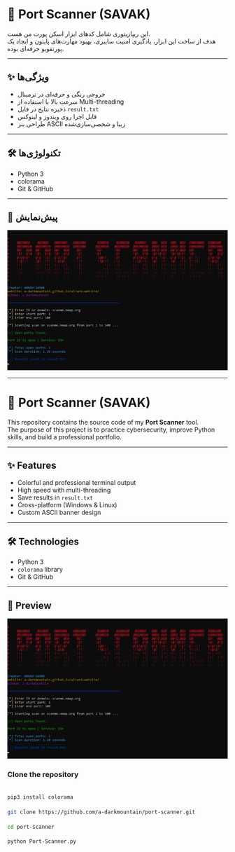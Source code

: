 # 🔎 Port Scanner (SAVAK)

این ریپازیتوری شامل کدهای ابزار اسکن پورت من هست.  
هدف از ساخت این ابزار، یادگیری امنیت سایبری، بهبود مهارت‌های پایتون و ایجاد یک پورتفویو حرفه‌ای بوده.  

---

## ✨ ویژگی‌ها
- خروجی رنگی و حرفه‌ای در ترمینال  
- سرعت بالا با استفاده از Multi-threading  
- ذخیره نتایج در فایل `result.txt`  
- قابل اجرا روی ویندوز و لینوکس  
- طراحی بنر ASCII زیبا و شخصی‌سازی‌شده  

---

## 🛠️ تکنولوژی‌ها
- Python 3  
- colorama 
- Git & GitHub  

---

## 📸 پیش‌نمایش
![Screenshot](./PortScanner.png)  

---

# 🔎 Port Scanner (SAVAK)

This repository contains the source code of my **Port Scanner** tool.  
The purpose of this project is to practice cybersecurity, improve Python skills, and build a professional portfolio.  

---

## ✨ Features
- Colorful and professional terminal output  
- High speed with multi-threading  
- Save results in `result.txt`  
- Cross-platform (Windows & Linux)  
- Custom ASCII banner design  

---

## 🛠️ Technologies
- Python 3  
- `colorama` library  
- Git & GitHub  

---

## 📸 Preview
![Screenshot](./PortScanner.png)  


### Clone the repository
```bash

pip3 install colorama

git clone https://github.com/a-darkmountain/port-scanner.git

cd port-scanner

python Port-Scanner.py
